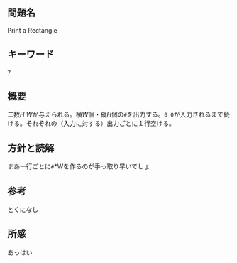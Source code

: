 ## 問題名
Print a Rectangle
## キーワード
?
## 概要
二数*H W*が与えられる。横*W*個・縦*H*個の`#`を出力する。`0 0`が入力されるまで続ける。それぞれの（入力に対する）出力ごとに１行空ける。
## 方針と読解
まあ一行ごとに`#`*Wを作るのが手っ取り早いでしょ
## 参考
とくになし
## 所感
あっはい